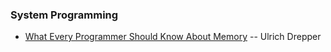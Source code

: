 ### System Programming

* [What Every Programmer Should Know About Memory][0] -- Ulrich Drepper

[0]: www.akkadia.org/drepper/cpumemory.pdf

